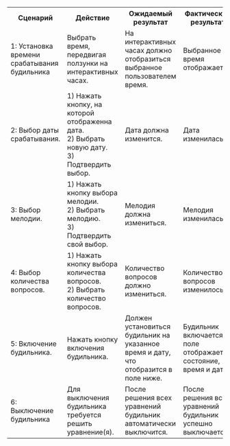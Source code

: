 <table frame="void">
   <tr>
    <th>Сценарий</th>
    <th>Действие</th>
    <th>Ожидаемый результат</th>
    <th>Фактический результат</th>
    <th>Оценка</th>
   </tr>
   <tr><td>1: Установка времени срабатывания будильника</td><td>Выбрать время, передвигая ползунки на интерактивных часах.</td><td>На интерактивных часах должно отобразиться выбранное пользователем время.</td><td>Выбранное время отображается.</td><td>Тест пройден</td></tr>
   
   <tr><td>2: Выбор даты срабатывания.</td><td> 1) Нажать кнопку, на которой отображенна дата. <br /> 2) Выбрать новую дату. <br /> 3) Подтвердить выбор.</td><td>Дата должна изменится.</td><td>Дата изменилась</td><td>Тест пройденS</td></tr>

   <tr><td>3: Выбор мелодии.</td><td> 1) Нажать кнопку выбора мелодии. <br /> 2) Выбрать мелодию. <br /> 3) Подтвердить свой выбор.</td><td>Мелодия должна измениться.</td><td>Мелодия изменилась.</td><td>Тест пройден</td></tr>

   <tr><td>4: Выбор количества вопросов.</td><td> 1) Нажать кнопку выбора количества вопросов. <br /> 2) Выбрать количество вопросов.</td><td>Количество вопросов должно измениться.</td><td>Количество вопросов изменилось.</td><td>Тест пройден</td></tr>

   <tr><td>5: Включение будильника.</td><td> Нажать кнопку включения будильника.</td><td>Должен установиться будильник на указанное время и дату, что отобразится в поле ниже.</td><td>Будильник включается, поле отображает состояние, время и дату.</td><td>Тест пройден</td></tr>

   <tr><td>6: Выключение будильника</td><td> Для выключения будильника требуется решить уравнение(я). </td><td>После решения всех уравнений будильник автоматически выключится.</td><td>После решения всех уравнений будильник успешно выключается.</td><td>Тест пройден</td></tr>
   
  </table>
